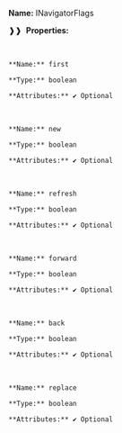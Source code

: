 **Name:** INavigatorFlags

❱❱&nbsp;&nbsp;**Properties:**

&nbsp;&nbsp;&nbsp;&nbsp;&nbsp;
```
**Name:** first

**Type:** boolean

**Attributes:** ✔ Optional

```

&nbsp;&nbsp;&nbsp;&nbsp;&nbsp;
```
**Name:** new

**Type:** boolean

**Attributes:** ✔ Optional

```

&nbsp;&nbsp;&nbsp;&nbsp;&nbsp;
```
**Name:** refresh

**Type:** boolean

**Attributes:** ✔ Optional

```

&nbsp;&nbsp;&nbsp;&nbsp;&nbsp;
```
**Name:** forward

**Type:** boolean

**Attributes:** ✔ Optional

```

&nbsp;&nbsp;&nbsp;&nbsp;&nbsp;
```
**Name:** back

**Type:** boolean

**Attributes:** ✔ Optional

```

&nbsp;&nbsp;&nbsp;&nbsp;&nbsp;
```
**Name:** replace

**Type:** boolean

**Attributes:** ✔ Optional

```

